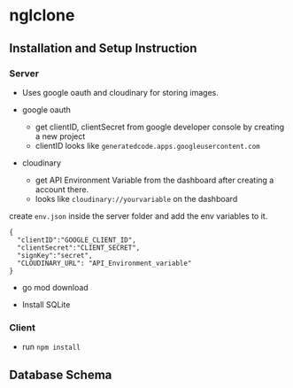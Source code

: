 # nglclone

## Installation and Setup Instruction


### Server
- Uses google oauth and cloudinary for storing images.

- google oauth
   - get clientID, clientSecret from google developer console by creating a new project
   - clientID looks like ```generatedcode.apps.googleusercontent.com```
- cloudinary
   - get API Environment Variable from the dashboard after creating a account there.
   - looks like ```cloudinary://yourvariable``` on the dashboard

create ```env.json``` inside the server folder and add the env variables to it.
```
{
  "clientID":"GOOGLE_CLIENT_ID",
  "clientSecret":"CLIENT_SECRET",
  "signKey":"secret",
  "CLOUDINARY_URL": "API_Environment_variable"
}
```

- go mod download

- Install SQLite

### Client
- run ```npm install```


## Database Schema
